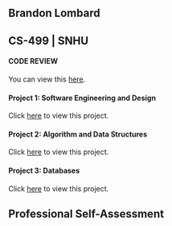 ## Brandon Lombard

## CS-499 | SNHU

#### CODE REVIEW

You can view this <a href="https://www.brandonlombard.com/CS-499/code-review.html">here</a>.

#### Project 1: Software Engineering and Design

Click <a href="https://github.com/BrandonLombard/BrandonLombard.github.io/tree/Mechanic-Website">here</a> to view this project.

#### Project 2: Algorithm and Data Structures

Click <a href="https://github.com/BrandonLombard/BrandonLombard.github.io/tree/Java-Slide-Show">here</a> to view this project.

#### Project 3: Databases

Click <a href="">here</a> to view this project.

## Professional Self-Assessment



